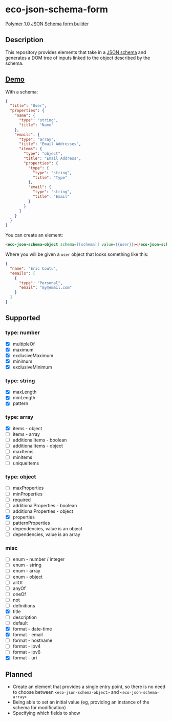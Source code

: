eco-json-schema-form
===============
[Polymer 1.0 JSON Schema form builder](http://ecoutu.github.io/eco-json-schema-form)

## Description

This repository provides elements that take in a [JSON schema](http://json-schema.org/) and generates a DOM tree of inputs linked to the object described by the schema.

## [Demo](http://ecoutu.github.io/eco-json-schema-form)

With a schema:

```json
{
  "title": "User",
  "properties": {
    "name": {
      "type": "string",
      "title": "Name"
    },
    "emails": {
      "type": "array",
      "title": "Email Addresses",
      "items": {
        "type": "object",
        "title": "Email Address",
        "properties": {
          "type": {
            "type": "string",
            "title": "Type"
          },
          "email": {
            "type": "string",
            "title": "Email"
          }
        }
      }
    }
  }
}
```

You can create an element:

```html
<eco-json-schema-object schema=[[schema]] value={{user}}></eco-json-schema-object>
```

Where you will be given a `user` object that looks something like this:

```json
{
  "name": "Eric Coutu",
  "emails": [
    {
      "type": "Personal",
      "email": "my@email.com"
    }
  ]
}
```

## Supported

### type: number

- [x] multipleOf
- [x] maximum
- [x] exclusiveMaximum
- [x] minimum
- [x] exclusiveMinimum

### type: string

- [x] maxLength
- [x] minLength
- [x] pattern

### type: array

- [x] items - object
- [ ] items - array
- [ ] additionalItems - boolean
- [ ] additionalItems - object
- [ ] maxItems
- [ ] minItems
- [ ] uniqueItems

### type: object

- [ ] maxProperties
- [ ] minProperties
- [ ] required
- [ ] additionalProperties - boolean
- [ ] additionalProperties - object
- [x] properties
- [ ] patternProperties
- [ ] dependencies, value is an object
- [ ] dependencies, value is an array

### misc

- [ ] enum - number / integer
- [ ] enum - string
- [ ] enum - array
- [ ] enum - object
- [ ] allOf
- [ ] anyOf
- [ ] oneOf
- [ ] not
- [ ] definitions
- [x] title
- [ ] description
- [ ] default
- [x] format - date-time
- [x] format - email
- [ ] format - hostname
- [ ] format - ipv4
- [ ] format - ipv6
- [x] format - uri

## Planned

* Create an element that provides a single entry point, so there is no need to choose between `<eco-json-schema-object>` and `<eco-json-schema-array>`
* Being able to set an initial value (eg, providing an instance of the schema for modification)
* Specifying which fields to show
